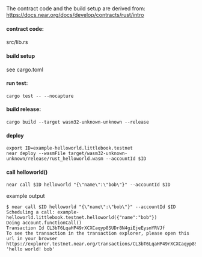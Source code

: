 # 

The contract code and the build setup are derived from:
https://docs.near.org/docs/develop/contracts/rust/intro


#### contract code: 
src/lib.rs

#### build setup
see cargo.toml


#### run test:
`cargo test -- --nocapture`

#### build release:
`cargo build --target wasm32-unknown-unknown --release`

#### deploy
```
export ID=example-helloworld.littlebook.testnet
near deploy --wasmFile target/wasm32-unknown-unknown/release/rust_helloworld.wasm --accountId $ID
```

#### call helloworld()
`near call $ID helloworld "{\"name\":\"bob\"}" --accountId $ID`

example output

```
$ near call $ID helloworld "{\"name\":\"bob\"}" --accountId $ID
Scheduling a call: example-helloworld.littlebook.testnet.helloworld({"name":"bob"})
Doing account.functionCall()
Transaction Id CL3bT6LqaHP49rXCXCaqyp8SUDr8N4giEjeEysmYRVJf
To see the transaction in the transaction explorer, please open this url in your browser
https://explorer.testnet.near.org/transactions/CL3bT6LqaHP49rXCXCaqyp8SUDr8N4giEjeEysmYRVJf
'hello world! bob'
```

